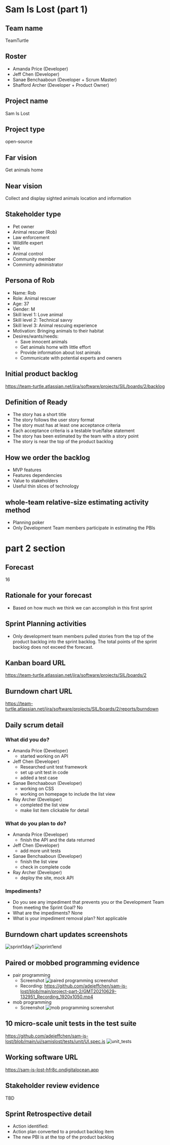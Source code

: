 # Sam Is Lost (part 1)

## Team name
TeamTurtle
## Roster
* Amanda Price (Developer)
* Jeff Chen (Developer)
* Sanae Benchaaboun (Developer + Scrum Master)
* Shafford Archer (Developer + Product Owner)
## Project name
Sam Is Lost
## Project type
open-source 
## Far vision
Get animals home
## Near vision
Collect and display sighted animals location and information 
## Stakeholder type
* Pet owner
* Animal rescuer (Rob)
* Law enforcement 
* Wildlife expert 
* Vet
* Animal control 
* Community member
* Comminty administrator
## Persona of Rob
* Name: Rob 
* Role: Animal rescuer
* Age: 37
* Gender: M
* Skill level 1: Love animal 
* Skill level 2: Technical savvy
* Skill level 3: Animal rescuing experience 
* Motivation: Bringing animals to their habitat 
* Desires/wants/needs: 
  * Save innocent animals
  * Get animals home with little effort
  * Provide information about lost animals 
  * Communicate with potential experts and owners 
## Initial product backlog 
https://team-turtle.atlassian.net/jira/software/projects/SIL/boards/2/backlog

## Definition of Ready
* The story has a short title 
* The story follows the user story format 
* The story must has at least one acceptance criteria 
* Each acceptance criteria is a testable true/false statement 
* The story has been estimated by the team with a story point
* The story is near the top of the product backlog 

## How we order the backlog
* MVP features 
* Features dependencies 
* Value to stakeholders 
* Useful thin slices of technology 

## whole-team relative-size estimating activity method
* Planning poker
* Only Development Team members participate in estimating the PBIs

# part 2 section
## Forecast 
16
## Rationale for your forecast
* Based on how much we think we can accomplish in this first sprint 
## Sprint Planning activities
* Only development team members pulled stories from the top of the product backlog into the sprint backlog. The total points of the sprint backlog does not exceed the forecast. 
## Kanban board URL
https://team-turtle.atlassian.net/jira/software/projects/SIL/boards/2
## Burndown chart URL
https://team-turtle.atlassian.net/jira/software/projects/SIL/boards/2/reports/burndown
## Daily scrum detail
### What did you do?
* Amanda Price (Developer)
  * started working on API
* Jeff Chen (Developer)
  * Researched unit test framework 
  * set up unit test in code
  * added a test case 
* Sanae Benchaaboun (Developer)
  * working on CSS
  * working on homepage to include the list view 
* Ray Archer (Developer)
  * completed the list view 
  * make list item clickable for detail 
### What do you plan to do?
* Amanda Price (Developer)
  * finish the API and the data returned 
* Jeff Chen (Developer)
  * add more unit tests 
* Sanae Benchaaboun (Developer)
  * finish the list view 
  * check in complete code 
* Ray Archer (Developer)
  * deploy the site, mock API
### Impediments?
* Do you see any impediment that prevents you or the Development Team from meeting the Sprint Goal? No
* What are the impediments? None
* What is your impediment removal plan? Not applicable 
## Burndown chart updates screenshots 
![sprint1day1](/project-part-2/sprint1_burndown_day1.png)
![sprint1end](/project-part-2/sprint1_burndown_end.png)
## Paired or mobbed programming evidence 
* pair programming
  * Screenshot ![paired programming screenshot](/project-part-2/pair_programming.png)
  * Recording: https://github.com/adejeffchen/sam-is-lost/blob/main/project-part-2/GMT20210629-132951_Recording_1920x1050.mp4
* mob programming
  * Screenshot ![mob programming screenshot](/project-part-2/mob_programming.png)
## 10 micro-scale unit tests in the test suite 
https://github.com/adejeffchen/sam-is-lost/blob/main/ui/samislost/tests/unit/UI.spec.js
![unit_tests](/project-part-2/unit_tests.png)
## Working software URL
https://sam-is-lost-hfr8c.ondigitalocean.app
## Stakeholder review evidence
TBD
## Sprint Retrospective detail 
* Action identified: 
* Action plan converted to a product backlog item 
* The new PBI is at the top of the product backlog 
